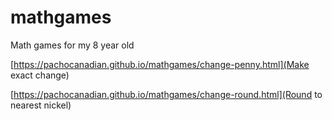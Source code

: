 # mathgames
Math games for my 8 year old

[https://pachocanadian.github.io/mathgames/change-penny.html](Make exact change)

[https://pachocanadian.github.io/mathgames/change-round.html](Round to nearest nickel)